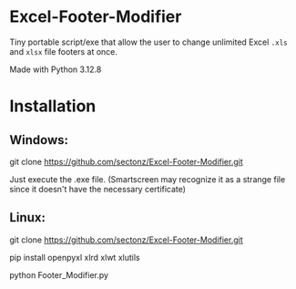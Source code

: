 # Excel-Footer-Modifier

Tiny portable script/exe that allow the user to change unlimited Excel `.xls` and `xlsx` file footers at once.

Made with Python 3.12.8 

# Installation

## Windows:
git clone https://github.com/sectonz/Excel-Footer-Modifier.git

Just execute the .exe file. (Smartscreen may recognize it as a strange file since it doesn't have the necessary certificate)

## Linux:
git clone https://github.com/sectonz/Excel-Footer-Modifier.git

pip install openpyxl xlrd xlwt xlutils

python Footer_Modifier.py
